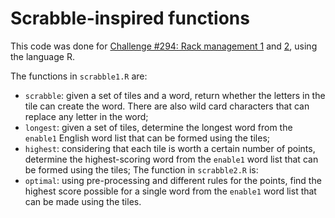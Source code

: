 # Scrabble-inspired functions
  
This code was done for [Challenge #294: Rack management 1](https://www.reddit.com/r/dailyprogrammer/comments/5go843/20161205_challenge_294_easy_rack_management_1/) and [2](https://www.reddit.com/r/dailyprogrammer/comments/5h40ml/20161207_challenge_294_intermediate_rack/), using the language R.
  
The functions in `scrabble1.R` are:
* `scrabble`: given a set of tiles and a word, return whether the letters in the tile can create the word. There are also wild card characters that can replace any letter in the word;
* `longest`: given a set of tiles, determine the longest word from the `enable1` English word list that can be formed using the tiles;
* `highest`: considering that each tile is worth a certain number of points, determine the highest-scoring word from the `enable1` word list that can be formed using the tiles;
The function in `scrabble2.R` is:
* `optimal`: using pre-processing and different rules for the points, find the highest score possible for a single word from the `enable1` word list that can be made using the tiles.


